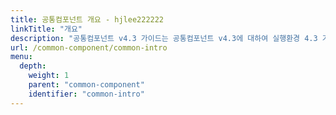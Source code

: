 ```yaml
---
title: 공통컴포넌트 개요 - hjlee222222
linkTitle: "개요"
description: "공통컴포넌트 v4.3 가이드는 공통컴포넌트 v4.3에 대하여 실행환경 4.3 기반으로 변경된 사항을 적용한 버전으로 기능적인 차이보다는 내부 코드 품질 향상을 목적으로 작성되었으며 개요 부분과 컴포넌트별 상세 설명 부분으로 구성되었다."
url: /common-component/common-intro
menu:
  depth:
    weight: 1
    parent: "common-component"
    identifier: "common-intro"
---
```


